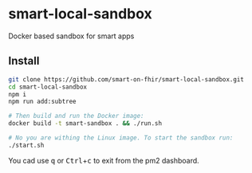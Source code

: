 # smart-local-sandbox
Docker based sandbox for smart apps

## Install
```sh
git clone https://github.com/smart-on-fhir/smart-local-sandbox.git
cd smart-local-sandbox
npm i
npm run add:subtree

# Then build and run the Docker image:
docker build -t smart-sandbox . && ./run.sh

# No you are withing the Linux image. To start the sandbox run:
./start.sh
```
You cad use <kbd>q</kbd> or <kbd>Ctrl</kbd>+<kbd>c</kbd> to exit from the
pm2 dashboard. 